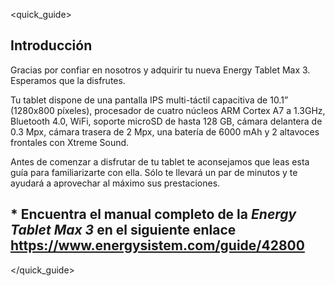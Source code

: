 <quick_guide>

## Introducción

Gracias por confiar en nosotros y adquirir tu nueva Energy Tablet Max 3. Esperamos que la disfrutes.

Tu tablet dispone de una pantalla IPS multi-táctil capacitiva de 10.1” (1280x800 píxeles), procesador de cuatro núcleos ARM Cortex A7 a 1.3GHz, Bluetooth 4.0, WiFi, soporte microSD de hasta 128 GB, cámara delantera de 0.3 Mpx, cámara trasera de 2 Mpx, una batería de 6000 mAh y 2 altavoces frontales con Xtreme Sound.

Antes de comenzar a disfrutar de tu tablet te aconsejamos que leas esta guía para familiarizarte con ella. Sólo te llevará un par de minutos y te ayudará a aprovechar al máximo sus prestaciones.

## <unique> * Encuentra el manual completo de la *Energy Tablet Max 3* en el siguiente enlace https://www.energysistem.com/guide/42800 </unique>

</quick_guide>
